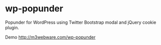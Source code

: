 wp-popunder
===========

Popunder for WordPress using Twitter Bootstrap modal and jQuery cookie plugin.

Demo http://m3webware.com/wp-popunder
